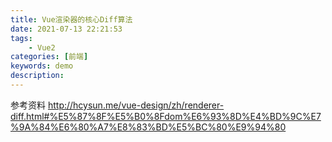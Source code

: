 ```yaml
---
title: Vue渲染器的核心Diff算法
date: 2021-07-13 22:21:53
tags: 
    - Vue2
categories: [前端]
keywords: demo
description: 
---
```


参考资料
http://hcysun.me/vue-design/zh/renderer-diff.html#%E5%87%8F%E5%B0%8Fdom%E6%93%8D%E4%BD%9C%E7%9A%84%E6%80%A7%E8%83%BD%E5%BC%80%E9%94%80

<!-- more -->

